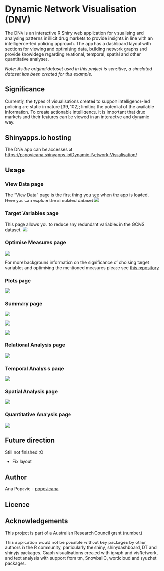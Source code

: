 
# Dynamic Network Visualisation (DNV)

The DNV is an interactive R Shiny web application for visualising and
analysing patterns in illicit drug markets to provide insights in line
with an intelligence-led policing approach. The app has a dashboard
layout with sections for viewing and optimising data, building network
graphs and provide knowldege regarding relational, temporal, spatial and
other quantitative analyses.

*Note: As the original dataset used in this project is sensitive, a
simulated dataset has been created for this example.*

## Significance

Currently, the types of visualisations created to support
intelligence-led policing are static in nature \[39, 102\]; limiting the
potential of the available information. To create actionable
intelligence, it is important that drug markets and their features can
be viewed in an interactive and dynamic way.

## Shinyapps.io hosting

The DNV app can be accesses at
<https://popovicana.shinyapps.io/Dynamic-Network-Visualisation/>

## Usage

### View Data page

The “View Data” page is the first thing you see when the app is loaded.
Here you can explore the simulated dataset ![](Images/01_View_Data.png)

### Target Variables page

This page allows you to reduce any redundant variables in the GCMS
dataset. ![](Images/02_Tar_Var.png)

### Optimise Measures page

![](Images/03_Optimise.png)

For more background information on the significance of choising target variables and optimising the mentioned measures please see [this repository](https://github.com/PopovicAna/Prioritisation-of-analytical-techniques)

### Plots page

![](Images/04_Network_plots.png)

### Summary page

![](Images/05_Lookup.png)

![](Images/06_Variables.png)

![](Images/07_Correlation.png)

### Relational Analysis page

![](Images/08_Relational.png)

### Temporal Analysis page

![](Images/09_Temporal.png)

### Spatial Analysis page

![](Images/10_Spatail.png)

### Quantitative Analysis page

![](Images/11_Quant.png)

## Future direction

Still not finished :O

  - Fix layout

## Author

Ana Popovic - [popovicana](https://github.com/PopovicAna)

## Licence

## Acknowledgements

This project is part of a Australian Research Council grant (number.)

This application would not be possible without key packages by other
authors in the R community, particularly the shiny, shinydashboard, DT
and shinyjs packages. Graph visualisations created with igraph and
visNetwork, and text analysis with support from tm, SnowballC, wordcloud
and syuzhet packages.
